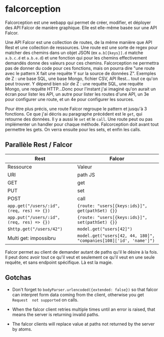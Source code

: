 # falcorception

Falcorception est une webapp qui permet de créer, modifier, et déployer 
des API Falcor de manière graphique. Elle est elle-même basée sur une API
Falcor.

Une API Falcor est une collection de routes, de la même manière que API
Rest et une collection de ressources. Une route est une sorte de regex
pour matcher des chemins dans un objet JSON (ex `a.b[{keys}].d` matche
`a.b.c.d` et `a.b.e.d`) et une fonction qui pour les chemins effectivement
demandés donne des valeurs pour ces chemins. Falcorception ne permettra
pas de donner du code pour ces fonctions, mais on pourra dire "une route
avec le pattern X fait une requête Y sur la source de données Z".
Exemples de Z : une base SQL, une base Mongo, fichier CSV, API Rest...
tout ce qu'on peut trouver. Y dépend bien sûr de Z : une requête SQL, une
requête Mongo, une requête HTTP...Donc pour l'instant j'ai imaginé qu'on
aurait un écran pour lister les API, un autre pour lister les routes d'une
API, un 3e pour configurer une route, et un 4e pour configurer les sources.

Pour être plus précis, une route Falcor regroupe le pattern et jusqu'à 3
fonctions. Ce que j'ai décris au paragraphe précédent est le `get`, qui
retourne des données. Il y a aussi le `set` et le `call`. Une route peut
ou pas implémenter un handler pour chaque méthode. Falcorception doit
avant tout permettre les gets. On verra ensuite pour les sets, et enfin
les calls.

## Parallèle Rest / Falcor

Rest | Falcor
-----|-------
Ressource | Valeur
URI | path JS
GET | get
PUT | set
POST | call
`app.get("/users/:id", (req, res) => {})` | `{route: "users[{keys:ids}]", get(pathSet) {}}`
`app.put("/users/:id", (req, res) => {})` | `{route: "users[{keys:ids}]", set(pathSet) {}}`
`$http.get("/users/42")` | `model.get("users[42]")`
Multi get: impossibru | `model.get("users[42, 44, 180]", "companies[108]['id', 'name']")`

Falcor permet au client de demander autant de paths qu'il le désire à
la fois. Il peut donc avoir tout ce qu'il veut et seulement ce qu'il veut
en une seule requête, et sans endpoint spécifique. Là est la magie.

## Gotchas

- Don't forget to `bodyParser.urlencoded({extended: false})` so that falcor 
can interpret form data coming from the client, otherwise you get `Request 
not supported` on calls.

- When the falcor client retries multiple times until an error is raised,
that means the server is returning invalid paths.

- The falcor clients will replace value at paths not returned by the 
server by atoms.
